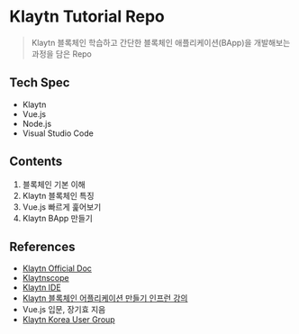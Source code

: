 # Klaytn Tutorial Repo
> Klaytn 블록체인 학습하고 간단한 블록체인 애플리케이션(BApp)을 개발해보는 과정을 담은 Repo

## Tech Spec
- Klaytn
- Vue.js
- Node.js
- Visual Studio Code

## Contents
1. 블록체인 기본 이해
2. Klaytn 블록체인 특징
3. Vue.js 빠르게 훑어보기
3. Klaytn BApp 만들기

## References
- [Klaytn Official Doc](https://docs.klaytn.com/)
- [Klaytnscope](https://scope.klaytn.com/)
- [Klaytn IDE](https://ide.klaytn.com/)
- [Klaytn 블록체인 어플리케이션 만들기 인프런 강의](https://www.inflearn.com/course/%ED%81%B4%EB%A0%88%EC%9D%B4%ED%8A%BC#)
- Vue.js 입문, 장기효 지음
- [Klaytn Korea User Group](http://kkug.org/kdocs/home.html)